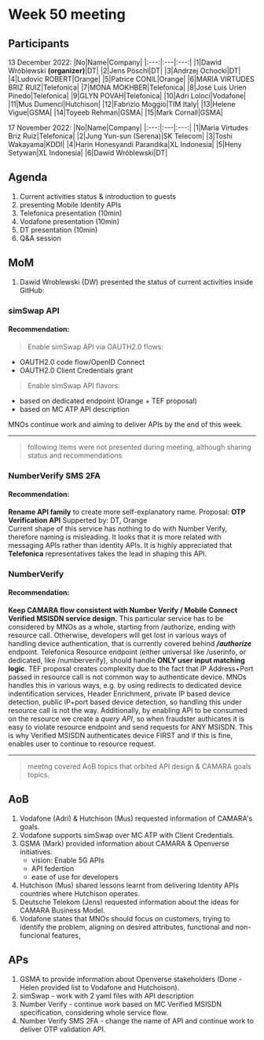 # Week 50 meeting

## Participants

13 December 2022:
|No|Name|Company|
|:---:|:---|:---:|
|1|Dawid Wróblewski **(organizer)**|DT|
|2|Jens Pöschl|DT|
|3|Andrzej Ochocki|DT|
|4|Ludovic ROBERT|Orange|
|5|Patrice CONIL|Orange|
|6|MARIA VIRTUDES BRIZ RUIZ|Telefonica|
|7|MONA MOKHBER|Telefonica|
|8|José Luis Urien Pinedo|Telefonica|
|9|GLYN POVAH|Telefonica|
|10|Adri Loloci|Vodafone|
|11|Mus Dumenci|Hutchison|
|12|Fabrizio Moggio|TIM Italy|
|13|Helene Vigue|GSMA|
|14|Toyeeb Rehman|GSMA|
|15|Mark Cornall|GSMA|

17 November 2022:
|No|Name|Company|
|:---:|:---|:---:|
|1|Maria Virtudes Briz Ruiz|Telefonica|
|2|Jung Yun-sun (Serena)|SK Telecom|
|3|Toshi Wakayama|KDDI|
|4|Harin Honesyandi Parandika|XL Indonesia|
|5|Heny Setywan|XL Indonesia|
|6|Dawid Wróblewski|DT|

## Agenda

1. Current activities status & introduction to guests
2. presenting Mobile Identity APIs
3. Telefonica presentation (10min)
4. Vodafone presentation (10min)
5. DT presentation (10min)
6. Q&A session

## MoM

1. Dawid Wroblewski (DW) presented the status of current activities inside GitHub:
### **simSwap API**
  #### Recommendation:
  >Enable simSwap API via OAUTH2.0 flows:
  - OAUTH2.0 code flow/OpenID Connect
  - OAUTH2.0 Client Credentials grant
  
  >Enable simSwap API flavors:
  - based on dedicated endpoint (Orange + TEF proposal)
  - based on MC ATP API description

MNOs continue work and aiming to deliver APIs by the end of this week.

   -------

   >following items were not presented during meeting, although sharing status and recommendations

### NumberVerify SMS 2FA

#### Recommendation:

   **Rename API family** to create more self-explanatory name.
      Proposal: **OTP Verification API**
      Supperted by: DT, Orange
      <br>Current shape of this service has nothing to do with Number Verify, therefore naming is misleading. It looks that it is more related with messaging APIs rather than identity APIs. It is highly appreciated that **Telefonica** representatives takes the lead in shaping this API.</br>

### NumberVerify

#### Recommendation:

**Keep CAMARA flow consistent with Number Verify / Mobile Connect Verified MSISDN service design.**
This particular service has to be considered by MNOs as a whole, starting from /authorize, ending with resource call. Otherwise, developers will get lost in various ways of handling device authentication, that is currently covered behind ***/authorize*** endpoint. Telefonica Resource endpoint (either universal like /userinfo, or dedicated, like /numberverify), should handle **ONLY user input matching logic**. TEF proposal creates complexity due to the fact that IP Address+Port passed in resource call is not common way to authenticate device. MNOs handles this in various ways, e.g. by using redirects to dedicated device indentification services, Header Enrichment, private IP based device detection, public IP+port based device detection, so handling this under resource call is not the way. Additionally, by enabling API to be consumed on the resource we create a *query API*, so when fraudster authicates it is easy to violate resource endpoint and send requests for ANY MSISDN. This is why Verified MSISDN authenticates device FIRST and if this is fine, enables user to continue to resource request.

-----

>meetng covered AoB topics that orbited API design & CAMARA goals topics. 

## AoB

1. Vodafone (Adri) & Hutchison (Mus) requested information of CAMARA's goals.
2. Vodafone supports simSwap over MC ATP with Client Credentials.
3. GSMA (Mark) provided information about CAMARA & Openverse initiatives.
   - vision: Enable 5G APIs
   - API federtion
   - ease of use for developers
4. Hutchison (Mus) shared lessons learnt from delivering Identity APIs countries where Hutchison operates.
5. Deutsche Telekom (Jens) requested information about the ideas for CAMARA Business Model.
6. Vodafone states that MNOs should focus on customers, trying to identify the problem, aligning on desired attributes, functional and non-funcional features,

## APs

1. GSMA to provide information about Openverse stakeholders (Done - Helen provided list to Vodafone and Hutchoison).
2. simSwap - work with 2 yaml files with API description
3. Number Verify - continue work based on MC Verified MSISDN specification, considering whole service flow.
4. Number Verify SMS 2FA - change the name of API and continue work to deliver OTP validation API.